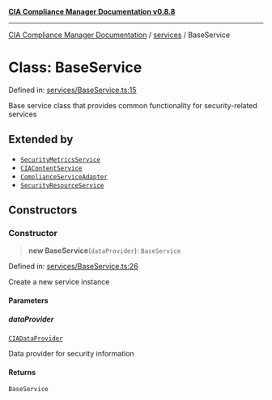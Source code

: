 [**CIA Compliance Manager Documentation v0.8.8**](../../README.md)

***

[CIA Compliance Manager Documentation](../../modules.md) / [services](../README.md) / BaseService

# Class: BaseService

Defined in: [services/BaseService.ts:15](https://github.com/Hack23/cia-compliance-manager/blob/67855c73d041b21b5f90a46884e0e48cd0961cda/src/services/BaseService.ts#L15)

Base service class that provides common functionality
for security-related services

## Extended by

- [`SecurityMetricsService`](../securityMetricsService/classes/SecurityMetricsService.md)
- [`CIAContentService`](CIAContentService.md)
- [`ComplianceServiceAdapter`](ComplianceServiceAdapter.md)
- [`SecurityResourceService`](SecurityResourceService.md)

## Constructors

### Constructor

> **new BaseService**(`dataProvider`): `BaseService`

Defined in: [services/BaseService.ts:26](https://github.com/Hack23/cia-compliance-manager/blob/67855c73d041b21b5f90a46884e0e48cd0961cda/src/services/BaseService.ts#L26)

Create a new service instance

#### Parameters

##### dataProvider

[`CIADataProvider`](../../types/interfaces/CIADataProvider.md)

Data provider for security information

#### Returns

`BaseService`
